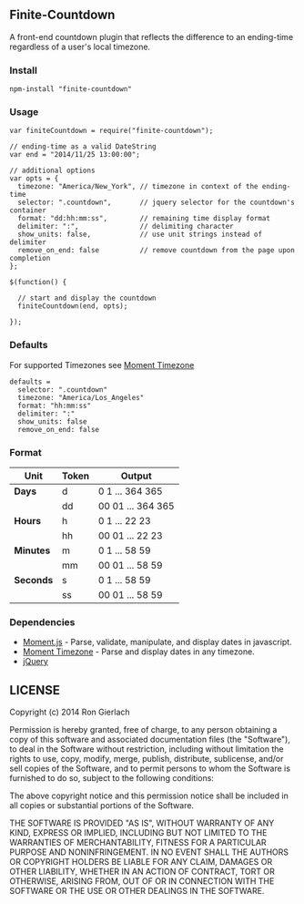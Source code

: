 ## Finite-Countdown

A front-end countdown plugin that reflects the difference to an ending-time regardless of a user's local timezone.

### Install

```
npm-install "finite-countdown"
```

### Usage

```
var finiteCountdown = require("finite-countdown");

// ending-time as a valid DateString
var end = "2014/11/25 13:00:00";

// additional options
var opts = {
  timezone: "America/New_York", // timezone in context of the ending-time
  selector: ".countdown",       // jquery selector for the countdown's container
  format: "dd:hh:mm:ss",        // remaining time display format
  delimiter: ":",               // delimiting character
  show_units: false,            // use unit strings instead of delimiter
  remove_on_end: false          // remove countdown from the page upon completion
};

$(function() {

  // start and display the countdown
  finiteCountdown(end, opts);

});

```

### Defaults

For supported Timezones see [Moment Timezone](http://momentjs.com/timezone/)
```
defaults =
  selector: ".countdown"
  timezone: "America/Los_Angeles"
  format: "hh:mm:ss"
  delimiter: ":"
  show_units: false
  remove_on_end: false
```

### Format

| Unit | Token | Output |
| ---- | ----- | ------ |
| **Days** | d | 0 1 ... 364 365  |
|      | dd    | 00 01 ... 364 365 |  
| **Hours** | h | 0 1 ... 22 23 |
|      | hh    | 00 01 ... 22 23 |
| **Minutes** | m | 0 1 ... 58 59 |
|      | mm    | 00 01 ... 58 59 |
| **Seconds** | s | 0 1 ... 58 59 |
|      | ss    | 00 01 ... 58 59 |

### Dependencies

- [Moment.js](http://momentjs.com/) - Parse, validate, manipulate, and display dates in javascript.
- [Moment Timezone](http://momentjs.com/timezone/) - Parse and display dates in any timezone.
- [jQuery](http://jquery.com/)

## LICENSE

Copyright (c) 2014 Ron Gierlach

Permission is hereby granted, free of charge, to any person obtaining a copy
of this software and associated documentation files (the "Software"), to deal
in the Software without restriction, including without limitation the rights
to use, copy, modify, merge, publish, distribute, sublicense, and/or sell
copies of the Software, and to permit persons to whom the Software is
furnished to do so, subject to the following conditions:

The above copyright notice and this permission notice shall be included in all
copies or substantial portions of the Software.

THE SOFTWARE IS PROVIDED "AS IS", WITHOUT WARRANTY OF ANY KIND, EXPRESS OR
IMPLIED, INCLUDING BUT NOT LIMITED TO THE WARRANTIES OF MERCHANTABILITY,
FITNESS FOR A PARTICULAR PURPOSE AND NONINFRINGEMENT. IN NO EVENT SHALL THE
AUTHORS OR COPYRIGHT HOLDERS BE LIABLE FOR ANY CLAIM, DAMAGES OR OTHER
LIABILITY, WHETHER IN AN ACTION OF CONTRACT, TORT OR OTHERWISE, ARISING FROM,
OUT OF OR IN CONNECTION WITH THE SOFTWARE OR THE USE OR OTHER DEALINGS IN THE
SOFTWARE.
